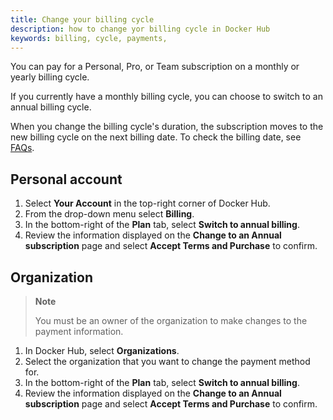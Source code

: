 ```yaml
---
title: Change your billing cycle
description: how to change yor billing cycle in Docker Hub
keywords: billing, cycle, payments, 
---
```


You can pay for a Personal, Pro, or Team subscription on a monthly or yearly billing cycle.

If you currently have a monthly billing cycle, you can choose to switch to an annual billing cycle. 

When you change the billing cycle's duration, the subscription moves to the new billing cycle on the next billing date. To check the billing date, see [FAQs](faqs.md).

## Personal account

1. Select **Your Account** in the top-right corner of Docker Hub.
2. From the drop-down menu select **Billing**.
3. In the bottom-right of the **Plan** tab, select **Switch to annual billing**.
4. Review the information displayed on the **Change to an Annual subscription** page and select **Accept Terms and Purchase** to confirm.

## Organization 

> **Note**
>
> You must be an owner of the organization to make changes to the payment information.

1. In Docker Hub, select **Organizations**.
2. Select the organization that you want to change the payment method for. 
3. In the bottom-right of the **Plan** tab, select **Switch to annual billing**. 
4. Review the information displayed on the **Change to an Annual subscription** page and select **Accept Terms and Purchase** to confirm.
